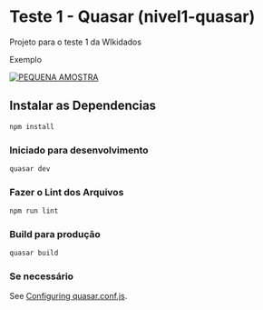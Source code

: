 # Teste 1 - Quasar (nivel1-quasar)

Projeto para o teste 1 da WIkidados

Exemplo

[![PEQUENA AMOSTRA](https://img.youtube.com/vi/ERFExqyz7Ms/0.jpg)](https://www.youtube.com/watch?v=ERFExqyz7Ms)

## Instalar as Dependencias
```bash
npm install
```

### Iniciado para desenvolvimento
```bash
quasar dev
```

### Fazer o Lint dos Arquivos
```bash
npm run lint
```

### Build para produção
```bash
quasar build
```

### Se necessário
See [Configuring quasar.conf.js](https://v2.quasar.dev/quasar-cli/quasar-conf-js).
